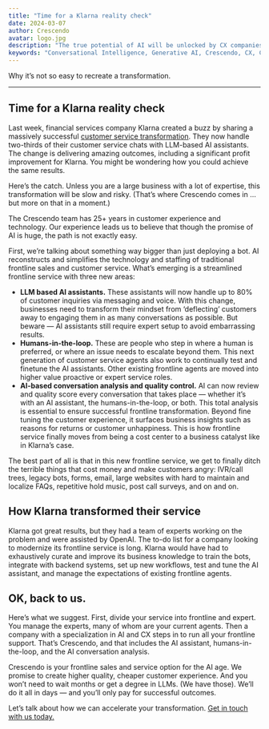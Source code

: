 ```yaml
---
title: "Time for a Klarna reality check"
date: 2024-03-07
author: Crescendo
avatar: logo.jpg
description: "The true potential of AI will be unlocked by CX companies that can disrupt long-standing industry challenges."
keywords: "Conversational Intelligence, Generative AI, Crescendo, CX, Customer Experience, CX Improvement, Customer Satisfaction" 
---
```


Why it’s not so easy to recreate a transformation.

---

## Time for a Klarna reality check

Last week, financial services company Klarna created a buzz by sharing a massively successful [customer service transformation](https://www.klarna.com/international/press/klarna-ai-assistant-handles-two-thirds-of-customer-service-chats-in-its-first-month/).  They now handle two-thirds of their customer service chats with LLM-based AI assistants. The change is delivering amazing outcomes, including a significant profit improvement for Klarna. You might be wondering how you could achieve the same results.

Here’s the catch. Unless you are a large business with a lot of expertise, this transformation will be slow and risky.  (That’s where Crescendo comes in … but more on that in a moment.)

The Crescendo team has 25+ years in customer experience and technology. Our experience leads us to believe that though the promise of AI is huge, the path is not exactly easy.

First, we’re talking about something way bigger than just deploying a bot. AI reconstructs and simplifies the technology and staffing of traditional frontline sales and customer service. What’s emerging is a streamlined frontline service with three new areas:

- **LLM based AI assistants.** These assistants will now handle up to 80% of customer inquiries via messaging and voice. With this change, businesses need to transform their mindset from ‘deflecting’ customers away to engaging them in as many conversations as possible. But beware — AI assistants still require expert setup to avoid embarrassing results.
- **Humans-in-the-loop.** These are people who step in where a human is preferred, or where an issue needs to escalate beyond them. This next generation of customer service agents also work to continually test and finetune the AI assistants. Other existing frontline agents are moved into higher value proactive or expert service roles.
- **AI-based conversation analysis and quality control.** AI can now review and quality score every conversation that takes place — whether it’s with an AI assistant, the humans-in-the-loop, or both. This total analysis is essential to ensure successful frontline transformation. Beyond fine tuning the customer experience, it surfaces business insights such as reasons for returns or customer unhappiness. This is how frontline service finally moves from being a cost center to a business catalyst like in Klarna’s case.

The best part of all is that in this new frontline service, we get to finally ditch the terrible things that cost money and make customers angry: IVR/call trees, legacy bots, forms, email, large websites with hard to maintain and localize FAQs, repetitive hold music, post call surveys, and on and on.

## How Klarna transformed their service

Klarna got great results, but they had a team of experts working on the problem and were assisted by OpenAI. The to-do list for a company looking to modernize its frontline service is long. Klarna would have had to exhaustively curate and improve its business knowledge to train the bots, integrate with backend systems, set up new workflows, test and tune the AI assistant, and manage the expectations of existing frontline agents.

## OK, back to us.

Here’s what we suggest. First, divide your service into frontline and expert. You manage the experts, many of whom are your current agents. Then a company with a specialization in AI and CX steps in to run all your frontline support. That’s Crescendo, and that includes the AI assistant, humans-in-the-loop, and the AI conversation analysis.

Crescendo is your frontline sales and service option for the AI age. We promise to create higher quality, cheaper customer experience. And you won’t need to wait months or get a degree in LLMs. (We have those). We’ll do it all in days — and you’ll only pay for successful outcomes.

Let’s talk about how we can accelerate your transformation. [Get in touch with us today.](https://www.crescendocx.ai/company/sayhello)


